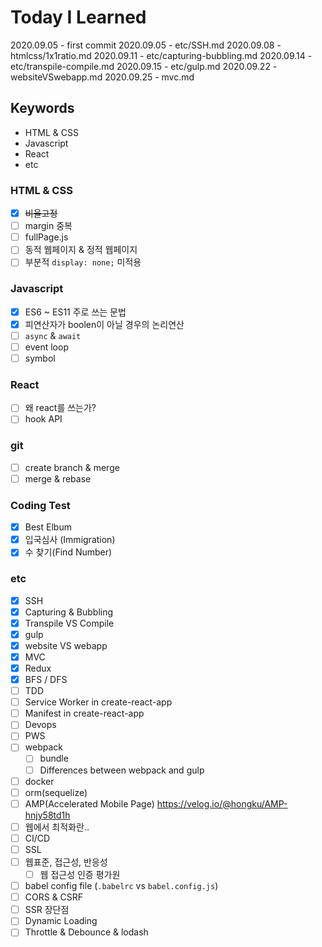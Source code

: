 # Today I Learned

2020.09.05 - first commit
2020.09.05 - etc/SSH.md
2020.09.08 - htmlcss/1x1ratio.md
2020.09.11 - etc/capturing-bubbling.md
2020.09.14 - etc/transpile-compile.md
2020.09.15 - etc/gulp.md
2020.09.22 - websiteVSwebapp.md
2020.09.25 - mvc.md

## Keywords

- HTML & CSS
- Javascript
- React
- etc

### HTML & CSS

- [x] ~~비율고정~~
- [ ] margin 중복
- [ ] fullPage.js
- [ ] 동적 웹페이지 & 정적 웹페이지
- [ ] 부분적 `display: none;` 미적용

### Javascript

- [x] ES6 ~ ES11 주로 쓰는 문법
- [x] 피연산자가 boolen이 아닐 경우의 논리연산
- [ ] `async` & `await`
- [ ] event loop
- [ ] symbol

### React

- [ ] 왜 react를 쓰는가?
- [ ] hook API

### git

- [ ] create branch & merge
- [ ] merge & rebase

### Coding Test

- [x] Best Elbum
- [x] 입국심사 (Immigration)
- [x] 수 찾기(Find Number)

### etc

- [x] SSH
- [x] Capturing & Bubbling
- [x] Transpile VS Compile
- [x] gulp
- [x] website VS webapp
- [x] MVC
- [x] Redux
- [x] BFS / DFS
- [ ] TDD
- [ ] Service Worker in create-react-app
- [ ] Manifest in create-react-app
- [ ] Devops
- [ ] PWS
- [ ] webpack
  - [ ] bundle
  - [ ] Differences between webpack and gulp
- [ ] docker
- [ ] orm(sequelize)
- [ ] AMP(Accelerated Mobile Page)
      https://velog.io/@hongku/AMP-hnjy58td1h
- [ ] 웹에서 최적화란..
- [ ] CI/CD
- [ ] SSL
- [ ] 웹표준, 접근성, 반응성
  - [ ] 웹 접근성 인증 평가원
- [ ] babel config file
      (`.babelrc` vs `babel.config.js`)
- [ ] CORS & CSRF
- [ ] SSR 장단점
- [ ] Dynamic Loading
- [ ] Throttle & Debounce & lodash
